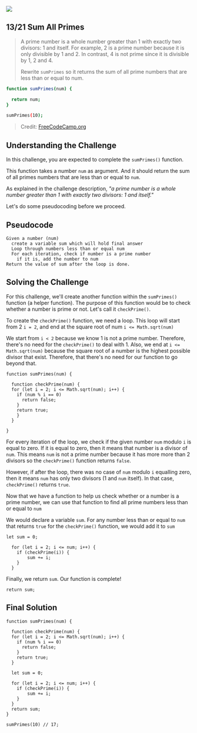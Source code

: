 ![](https://img.shields.io/badge/Coding-Challenges-darkgreen)

## 13/21 Sum All Primes

>A prime number is a whole number greater than 1 with exactly two divisors: 1 and itself. 
>For example, 2 is a prime number because it is only divisible by 1 and 2. 
>In contrast, 4 is not prime since it is divisible by 1, 2 and 4.
>
>Rewrite `sumPrimes` so it returns the sum of all prime numbers that are less than or equal to num.
```bash
function sumPrimes(num) {

  return num;
}

sumPrimes(10);
```
> Credit: [FreeCodeCamp.org](https://www.freecodecamp.org/learn/javascript-algorithms-and-data-structures/intermediate-algorithm-scripting/sum-all-primes)


## Understanding the Challenge

In this challenge, you are expected to complete the `sumPrimes()` function.

This function takes a number `num` as argument. And it should return the sum of all primes numbers that are less than or equal to `num`.

As explained in the challenge description, _"a prime number is a whole number greater than 1 with exactly two divisors: 1 and itself."_ 

Let's do some pseudocoding before we proceed.

## Pseudocode
```
Given a number (num)
  create a variable sum which will hold final answer
  Loop through numbers less than or equal num
  For each iteration, check if number is a prime number
    if it is, add the number to num
Return the value of sum after the loop is done.
```

## Solving the Challenge

For this challenge, we'll create another function within the `sumPrimes()` function (a helper function). The purpose of this function would be to check whether a number is prime or not. Let's call it `checkPrime()`.

To create the `checkPrime()` function, we need a loop. This loop will start from 2 `i = 2`, and end at the square root of num `i <= Math.sqrt(num)`

We start from `i < 2` because we know 1 is not a prime number. Therefore, there's no need for the `checkPrime()` to deal with 1. Also, we end at `i <= Math.sqrt(num)` because the square root of a number is the highest possible divisor that exist. Therefore, that there's no need for our function to go beyond that. 

```
function sumPrimes(num) {

  function checkPrime(num) {
  for (let i = 2; i <= Math.sqrt(num); i++) {
    if (num % i == 0)
      return false;
    }
    return true;
    }
  }

}
```

For every iteration of the loop, we check if the given number `num` modulo `i` is equal to zero. If it is equal to zero, then it means that number is a divisor of `num`. This means `num` is not a prime number because it has more more than 2 divisors so the `checkPrime()` function returns `false`.

However, if after the loop, there was no case of `num` modulo `i` equalling zero, then it means `num` has only two divisors (1 and `num` itself). In that case, `checkPrime()` returns `true`. 

Now that we have a function to help us check whether or a number is a prime number, we can use that function to find all prime numbers less than or equal to `num`

We would declare a variable `sum`. For any number less than or equal to `num` that returns `true` for the `checkPrime()` function, we would add it to `sum`
```
let sum = 0;

  for (let i = 2; i <= num; i++) {
    if (checkPrime(i)) {
        sum += i;
    }
  }
````
Finally, we return `sum`. Our function is complete! 
```
return sum;
```

## Final Solution

```
function sumPrimes(num) {
  
  function checkPrime(num) {
  for (let i = 2; i <= Math.sqrt(num); i++) {
    if (num % i == 0)
      return false;
    }
    return true;
  }

  let sum = 0;

  for (let i = 2; i <= num; i++) {
    if (checkPrime(i)) {
        sum += i;
    }
  }
  return sum;
}

sumPrimes(10) // 17;
```
